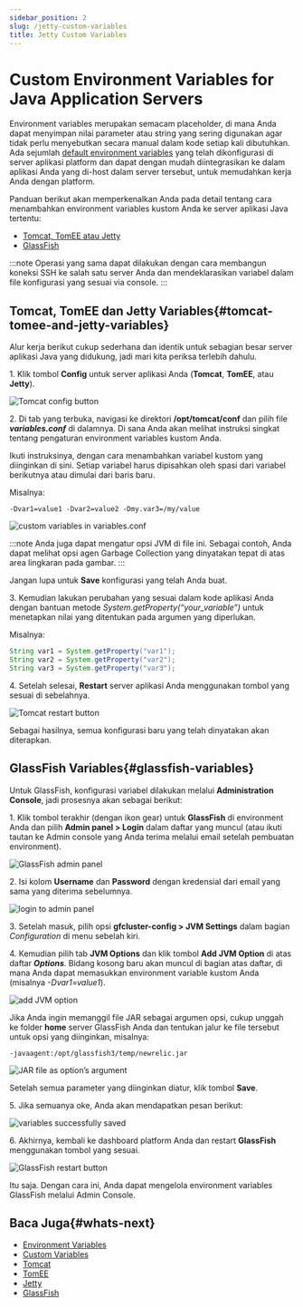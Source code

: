 ```yaml
---
sidebar_position: 2
slug: /jetty-custom-variables
title: Jetty Custom Variables
---
```


# Custom Environment Variables for Java Application Servers

Environment variables merupakan semacam placeholder, di mana Anda dapat menyimpan nilai parameter atau string yang sering digunakan agar tidak perlu menyebutkan secara manual dalam kode setiap kali dibutuhkan. Ada sejumlah [default environment variables](<https://docs.dewacloud.com/docs/environment-variables/>) yang telah dikonfigurasi di server aplikasi platform dan dapat dengan mudah diintegrasikan ke dalam aplikasi Anda yang di-host dalam server tersebut, untuk memudahkan kerja Anda dengan platform.

Panduan berikut akan memperkenalkan Anda pada detail tentang cara menambahkan environment variables kustom Anda ke server aplikasi Java tertentu:

  * [Tomcat, TomEE atau Jetty](#tomcat-tomee-and-jetty-variables)
  * [GlassFish](#glassfish-variables)

:::note
Operasi yang sama dapat dilakukan dengan cara membangun koneksi SSH ke salah satu server Anda dan mendeklarasikan variabel dalam file konfigurasi yang sesuai via console.
:::

## Tomcat, TomEE dan Jetty Variables{#tomcat-tomee-and-jetty-variables}

Alur kerja berikut cukup sederhana dan identik untuk sebagian besar server aplikasi Java yang didukung, jadi mari kita periksa terlebih dahulu.

1\. Klik tombol **Config** untuk server aplikasi Anda (**Tomcat**, **TomEE**, atau **Jetty**).

![Tomcat config button](#)

2\. Di tab yang terbuka, navigasi ke direktori **/opt/tomcat/conf** dan pilih file _**variables.conf**_ di dalamnya. Di sana Anda akan melihat instruksi singkat tentang pengaturan environment variables kustom Anda.

Ikuti instruksinya, dengan cara menambahkan variabel kustom yang diinginkan di sini. Setiap variabel harus dipisahkan oleh spasi dari variabel berikutnya atau dimulai dari baris baru.

Misalnya:

```
-Dvar1=value1 -Dvar2=value2 -Dmy.var3=/my/value
```

![custom variables in variables.conf](#)

:::note
Anda juga dapat mengatur opsi JVM di file ini. Sebagai contoh, Anda dapat melihat opsi agen Garbage Collection yang dinyatakan tepat di atas area lingkaran pada gambar.
:::

Jangan lupa untuk **Save** konfigurasi yang telah Anda buat.

3\. Kemudian lakukan perubahan yang sesuai dalam kode aplikasi Anda dengan bantuan metode _System.getProperty(“your_variable”)_ untuk menetapkan nilai yang ditentukan pada argumen yang diperlukan.

Misalnya:

```java
String var1 = System.getProperty("var1");
String var2 = System.getProperty("var2");
String var3 = System.getProperty("var3");
```

4\. Setelah selesai, **Restart** server aplikasi Anda menggunakan tombol yang sesuai di sebelahnya.

![Tomcat restart button](#)

Sebagai hasilnya, semua konfigurasi baru yang telah dinyatakan akan diterapkan.

## GlassFish Variables{#glassfish-variables}

Untuk GlassFish, konfigurasi variabel dilakukan melalui **Administration Console**, jadi prosesnya akan sebagai berikut:

1\. Klik tombol terakhir (dengan ikon gear) untuk **GlassFish** di environment Anda dan pilih **Admin panel > Login** dalam daftar yang muncul (atau ikuti tautan ke Admin console yang Anda terima melalui email setelah pembuatan environment).

![GlassFish admin panel](#)

2\. Isi kolom **Username** dan **Password** dengan kredensial dari email yang sama yang diterima sebelumnya.

![login to admin panel](#)

3\. Setelah masuk, pilih opsi **gfcluster-config > JVM Settings** dalam bagian _Configuration_ di menu sebelah kiri.

4\. Kemudian pilih tab **JVM Options** dan klik tombol **Add JVM Option** di atas daftar _**Options**_. Bidang kosong baru akan muncul di bagian atas daftar, di mana Anda dapat memasukkan environment variable kustom Anda (misalnya _-Dvar1=value1_).

![add JVM option](#)

Jika Anda ingin memanggil file JAR sebagai argumen opsi, cukup unggah ke folder **home** server GlassFish Anda dan tentukan jalur ke file tersebut untuk opsi yang diinginkan, misalnya:

```
-javaagent:/opt/glassfish3/temp/newrelic.jar
```

![JAR file as option’s argument](#)

Setelah semua parameter yang diinginkan diatur, klik tombol **Save**.

5\. Jika semuanya oke, Anda akan mendapatkan pesan berikut:

![variables successfully saved](#)

6\. Akhirnya, kembali ke dashboard platform Anda dan restart **GlassFish** menggunakan tombol yang sesuai.

![GlassFish restart button](#)

Itu saja. Dengan cara ini, Anda dapat mengelola environment variables GlassFish melalui Admin Console.

## Baca Juga{#whats-next}

  * [Environment Variables](<https://docs.dewacloud.com/docs/environment-variables/>)
  * [Custom Variables](<https://docs.dewacloud.com/docs/custom-environment-variables/>)
  * [Tomcat](<https://docs.dewacloud.com/docs/tomcat/>)
  * [TomEE](<https://docs.dewacloud.com/docs/apache-tomee/>)
  * [Jetty](<https://docs.dewacloud.com/docs/eclipse-jetty/>)
  * [GlassFish](<https://docs.dewacloud.com/docs/glassfish/>)